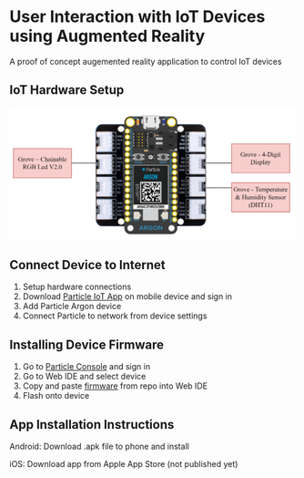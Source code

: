 # User Interaction with IoT Devices using Augmented Reality
A proof of concept augemented reality application to control IoT devices

## IoT Hardware Setup
![Hardware Setup](media/hardware-setup.png)

## Connect Device to Internet
1. Setup hardware connections
2. Download [Particle IoT App](https://play.google.com/store/apps/details?id=io.particle.android.app&hl=en_US&gl=US) on mobile device and sign in
4. Add Particle Argon device
5. Connect Particle to network from device settings

## Installing Device Firmware
1. Go to [Particle Console](https://console.particle.io/) and sign in
2. Go to Web IDE and select device
3. Copy and paste [firmware](https://github.com/ECE-597SD/Project-3/blob/main/src/argon/ARIoT.ino) from repo into Web IDE
4. Flash onto device

## App Installation Instructions
Android: Download .apk file to phone and install

iOS: Download app from Apple App Store (not published yet)
